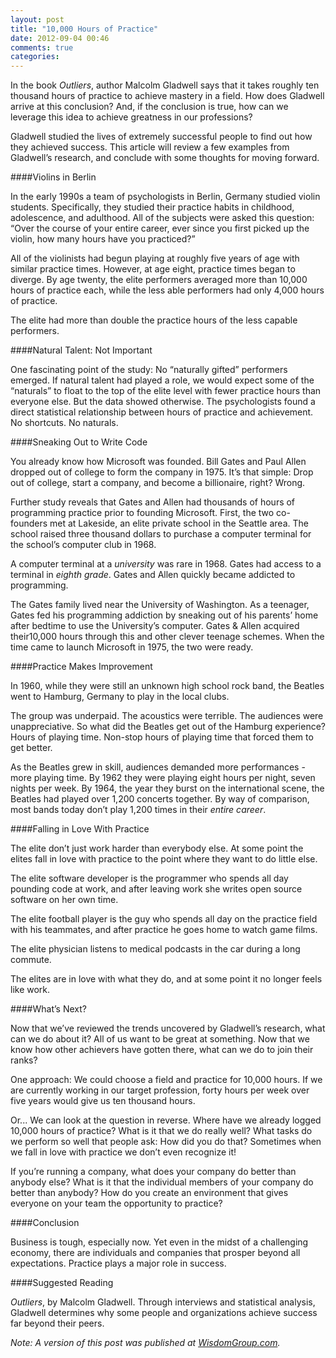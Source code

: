 ```yaml
---
layout: post
title: "10,000 Hours of Practice"
date: 2012-09-04 00:46
comments: true
categories: 
---
```

In the book _Outliers_, author Malcolm Gladwell says that it takes roughly ten thousand hours of practice to achieve mastery in a field. How does Gladwell arrive at this conclusion? And, if the conclusion is true, how can we leverage this idea to achieve greatness in our professions?

Gladwell studied the lives of extremely successful people to find out how they achieved success. This article will review a few examples from Gladwell’s research, and conclude with some thoughts for moving forward.

####Violins in Berlin

In the early 1990s a team of psychologists in Berlin, Germany studied violin students. Specifically, they studied their practice habits in childhood, adolescence, and adulthood. All of the subjects were asked this question: “Over the course of your entire career, ever since you first picked up the violin, how many hours have you practiced?”

All of the violinists had begun playing at roughly five years of age with similar practice times. However, at age eight, practice times began to diverge. By age twenty, the elite performers averaged more than 10,000 hours of practice each, while the less able performers had only 4,000 hours of practice.

The elite had more than double the practice hours of the less capable performers.

####Natural Talent: Not Important

One fascinating point of the study: No “naturally gifted” performers emerged. If natural talent had played a role, we would expect some of the “naturals” to float to the top of the elite level with fewer practice hours than everyone else. But the data showed otherwise. The psychologists found a direct statistical relationship between hours of practice and achievement. No shortcuts. No naturals.

####Sneaking Out to Write Code

You already know how Microsoft was founded. Bill Gates and Paul Allen dropped out of college to form the company in 1975. It’s that simple: Drop out of college, start a company, and become a billionaire, right? Wrong.

Further study reveals that Gates and Allen had thousands of hours of programming practice prior to founding Microsoft. First, the two co-founders met at Lakeside, an elite private school in the Seattle area. The school raised three thousand dollars to purchase a computer terminal for the school’s computer club in 1968.

A computer terminal at a _university_ was rare in 1968. Gates had access to a terminal in _eighth grade_. Gates and Allen quickly became addicted to programming.

The Gates family lived near the University of Washington. As a teenager, Gates fed his programming addiction by sneaking out of his parents’ home after bedtime to use the University’s computer. Gates & Allen acquired their10,000 hours through this and other clever teenage schemes. When the time came to launch Microsoft in 1975, the two were ready.

####Practice Makes Improvement

In 1960, while they were still an unknown high school rock band, the Beatles went to Hamburg, Germany to play in the local clubs.

The group was underpaid. The acoustics were terrible. The audiences were unappreciative. So what did the Beatles get out of the Hamburg experience? Hours of playing time. Non-stop hours of playing time that forced them to get better.

As the Beatles grew in skill, audiences demanded more performances - more playing time. By 1962 they were playing eight hours per night, seven nights per week. By 1964, the year they burst on the international scene, the Beatles had played over 1,200 concerts together. By way of comparison, most bands today don’t play 1,200 times in their _entire career_.

####Falling in Love With Practice

The elite don’t just work harder than everybody else. At some point the elites fall in love with practice to the point where they want to do little else.

The elite software developer is the programmer who spends all day pounding code at work, and after leaving work she writes open source software on her own time.

The elite football player is the guy who spends all day on the practice field with his teammates, and after practice he goes home to watch game films.

The elite physician listens to medical podcasts in the car during a long commute.

The elites are in love with what they do, and at some point it no longer feels like work.

####What’s Next?

Now that we’ve reviewed the trends uncovered by Gladwell’s research, what can we do about it? All of us want to be great at something. Now that we know how other achievers have gotten there, what can we do to join their ranks?

One approach: We could choose a field and practice for 10,000 hours. If we are currently working in our target profession, forty hours per week over five years would give us ten thousand hours.

Or... We can look at the question in reverse. Where have we already logged 10,000 hours of practice? What is it that we do really well? What tasks do we perform so well that people ask: How did you do that? Sometimes when we fall in love with practice we don’t even recognize it!

If you’re running a company, what does your company do better than anybody else? What is it that the individual members of your company do better than anybody? How do you create an environment that gives everyone on your team the opportunity to practice?

####Conclusion

Business is tough, especially now. Yet even in the midst of a challenging economy, there are individuals and companies that prosper beyond all expectations. Practice plays a major role in success.

####Suggested Reading

_Outliers_, by Malcolm Gladwell. Through interviews and statistical analysis, Gladwell determines why some people and organizations achieve success far beyond their peers.

_Note: A version of this post was published at [WisdomGroup.com](http://wisdomgroup.com)._

